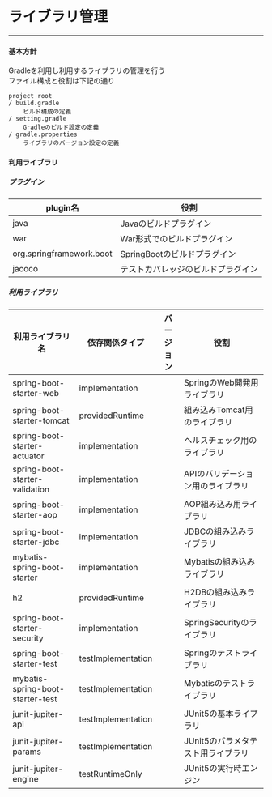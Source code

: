 # ライブラリ管理

---

#### 基本方針

Gradleを利用し利用するライブラリの管理を行う  
ファイル構成と役割は下記の通り  
```
project root
/ build.gradle
    ビルド構成の定義
/ setting.gradle
    Gradleのビルド設定の定義
/ gradle.properties
    ライブラリのバージョン設定の定義
```

#### 利用ライブラリ

##### プラグイン

|plugin名|役割|
|--|--|
|java|Javaのビルドプラグイン|
|war|War形式でのビルドプラグイン|
|org.springframework.boot|SpringBootのビルドプラグイン|
|jacoco|テストカバレッジのビルドプラグイン|

##### 利用ライブラリ

|利用ライブラリ名|依存関係タイプ|バージョン|役割|
|--|--|--|--|
|spring-boot-starter-web|implementation||SpringのWeb開発用ライブラリ|
|spring-boot-starter-tomcat|providedRuntime||組み込みTomcat用のライブラリ|
|spring-boot-starter-actuator|implementation||ヘルスチェック用のライブラリ|
|spring-boot-starter-validation|implementation||APIのバリデーション用のライブラリ|
|spring-boot-starter-aop|implementation||AOP組み込み用ライブラリ|
|spring-boot-starter-jdbc|implementation||JDBCの組み込みライブラリ|
|mybatis-spring-boot-starter|implementation||Mybatisの組み込みライブラリ|
|h2|providedRuntime||H2DBの組み込みライブラリ|
|spring-boot-starter-security|implementation||SpringSecurityのライブラリ|
|spring-boot-starter-test|testImplementation||Springのテストライブラリ|
|mybatis-spring-boot-starter-test|testImplementation||Mybatisのテストライブラリ|
|junit-jupiter-api|testImplementation||JUnit5の基本ライブラリ|
|junit-jupiter-params|testImplementation||JUnit5のパラメタテスト用ライブラリ|
|junit-jupiter-engine|testRuntimeOnly||JUnit5の実行時エンジン|
